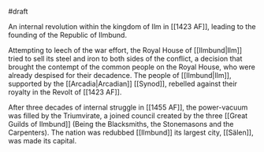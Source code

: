 #draft

An internal revolution within the kingdom of Ilm in [[1423 AF]], leading to the founding of the Republic of Ilmbund.

Attempting to leech of the war effort, the Royal House of [[Ilmbund|Ilm]] tried to sell its steel and iron to both sides of the conflict, a decision that brought the contempt of the common people on the Royal House, who were already despised for their decadence. The people of [[Ilmbund|Ilm]], supported by the [[Arcadia|Arcadian]] [[Synod]], rebelled against their royalty in the Revolt of [[1423 AF]]. 

After three decades of internal struggle in [[1455 AF]], the power-vacuum was filled
by the Triumvirate, a joined council created by the three [[Great Guilds of Ilmbund]] (Being the Blacksmiths, the Stonemasons and the Carpenters). The nation was redubbed [[Ilmbund]] its largest city, [[Sälen]], was made its capital.